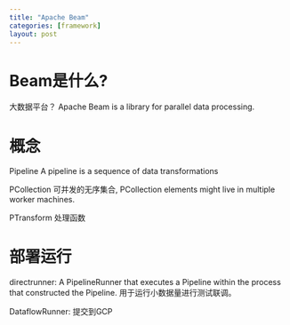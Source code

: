 ```yaml
---
title: "Apache Beam"
categories: [framework]
layout: post
---
```


# Beam是什么?
大数据平台？
Apache Beam is a library for parallel data processing. 


# 概念

Pipeline  A pipeline is a sequence of data transformations

PCollection 可并发的无序集合, PCollection elements might live in multiple worker machines.

PTransform  处理函数



# 部署运行

directrunner: A PipelineRunner that executes a Pipeline within the process that constructed the Pipeline. 用于运行小数据量进行测试联调。

DataflowRunner:  提交到GCP